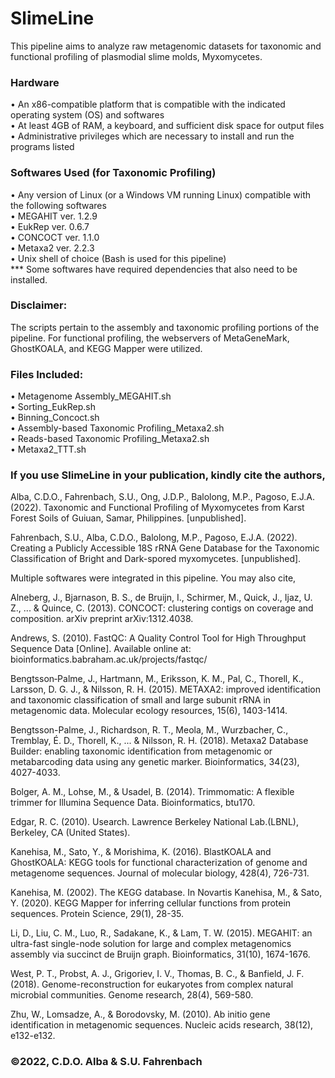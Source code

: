 # SlimeLine
This pipeline aims to analyze raw metagenomic datasets for taxonomic and functional profiling of plasmodial slime molds, Myxomycetes. 

### Hardware
   • An x86-compatible platform that is compatible with the indicated operating system (OS) and softwares \
   • At least 4GB of RAM, a keyboard, and sufficient disk space for output files \
   • Administrative privileges which are necessary to install and run the programs listed 
   
### Softwares Used (for Taxonomic Profiling)
   • Any version of Linux (or a Windows VM running Linux) compatible with the following softwares  \
   • MEGAHIT ver. 1.2.9  \
   • EukRep ver. 0.6.7 \
   • CONCOCT ver. 1.1.0  \
   • Metaxa2 ver. 2.2.3  \
   • Unix shell of choice (Bash is used for this pipeline)  \
   *** Some softwares have required dependencies that also need to be installed.

### Disclaimer: 
The scripts pertain to the assembly and taxonomic profiling portions of the pipeline. For functional profiling, the webservers of MetaGeneMark, GhostKOALA, and KEGG Mapper were utilized.

### Files Included:
   • Metagenome Assembly_MEGAHIT.sh  \
   • Sorting_EukRep.sh  \
   • Binning_Concoct.sh  \
   • Assembly-based Taxonomic Profiling_Metaxa2.sh  \
   • Reads-based Taxonomic Profiling_Metaxa2.sh  \
   • Metaxa2_TTT.sh 
   
### If you use SlimeLine in your publication, kindly cite the authors,

Alba, C.D.O., Fahrenbach, S.U., Ong, J.D.P., Balolong, M.P., Pagoso, E.J.A. (2022). Taxonomic and Functional Profiling of Myxomycetes from Karst Forest Soils of Guiuan, Samar, Philippines. [unpublished]. 

Fahrenbach, S.U., Alba, C.D.O., Balolong, M.P., Pagoso, E.J.A. (2022). Creating a Publicly Accessible 18S rRNA Gene Database for the Taxonomic Classification of Bright and Dark-spored myxomycetes. [unpublished]. 


Multiple softwares were integrated in this pipeline. You may also cite, 

Alneberg, J., Bjarnason, B. S., de Bruijn, I., Schirmer, M., Quick, J., Ijaz, U. Z., ... & Quince, C. 
(2013). CONCOCT: clustering contigs on coverage and composition. arXiv preprint 
arXiv:1312.4038.

Andrews, S. (2010). FastQC:  A Quality Control Tool for High Throughput Sequence Data [Online]. Available online at: bioinformatics.babraham.ac.uk/projects/fastqc/

Bengtsson‐Palme, J., Hartmann, M., Eriksson, K. M., Pal, C., Thorell, K., Larsson, D. G. J., & 
Nilsson, R. H. (2015). METAXA2: improved identification and taxonomic classification 
of small and large subunit rRNA in metagenomic data. Molecular ecology resources, 15(6), 1403-1414.

Bengtsson-Palme, J., Richardson, R. T., Meola, M., Wurzbacher, C., Tremblay, É. D., Thorell, 
K., ... & Nilsson, R. H. (2018). Metaxa2 Database Builder: enabling taxonomic 
identification from metagenomic or metabarcoding data using any genetic marker. 
Bioinformatics, 34(23), 4027-4033.

Bolger, A. M., Lohse, M., & Usadel, B. (2014). Trimmomatic: A flexible trimmer for Illumina Sequence Data. Bioinformatics, btu170.

Edgar, R. C. (2010). Usearch. Lawrence Berkeley National Lab.(LBNL), Berkeley, CA (United States).

Kanehisa, M., Sato, Y., & Morishima, K. (2016). BlastKOALA and GhostKOALA: KEGG tools for functional characterization of genome and metagenome sequences. Journal of molecular biology, 428(4), 726-731.

Kanehisa, M. (2002). The KEGG database. In Novartis Kanehisa, M., & Sato, Y. (2020). KEGG Mapper for inferring cellular functions from protein 
sequences. Protein Science, 29(1), 28-35.

Li, D., Liu, C. M., Luo, R., Sadakane, K., & Lam, T. W. (2015). MEGAHIT: an ultra-fast 
single-node solution for large and complex metagenomics assembly via succinct de 
Bruijn graph. Bioinformatics, 31(10), 1674-1676.

West, P. T., Probst, A. J., Grigoriev, I. V., Thomas, B. C., & Banfield, J. F. (2018). 
Genome-reconstruction for eukaryotes from complex natural microbial communities. 
Genome research, 28(4), 569-580.

Zhu, W., Lomsadze, A., & Borodovsky, M. (2010). Ab initio gene identification in metagenomic sequences. Nucleic acids research, 38(12), e132-e132.

### ©2022, C.D.O. Alba & S.U. Fahrenbach
